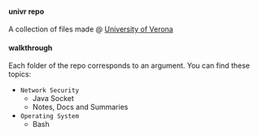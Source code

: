 #### univr repo
A collection of files made @ [University of Verona](http://www.di.univr.it)

#### walkthrough
Each folder of the repo corresponds to an argument. You can find these topics:

- `Network Security`
  - Java Socket
  - Notes, Docs and Summaries
- `Operating System`
  - Bash
